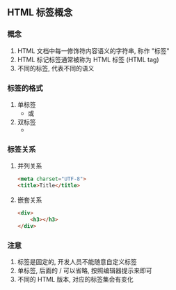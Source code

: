 ## HTML 标签概念

### 概念

1. HTML 文档中每一修饰符内容语义的字符串, 称作 "标签"
2. HTML 标记标签通常被称为 HTML 标签 (HTML tag)
3. 不同的标签, 代表不同的语义



### 标签的格式

1. 单标签
   + <name />  或  <name>
2. 双标签
   + <name></name>



### 标签关系

1. 并列关系

   ```html
   <meta charset="UTF-8">
   <title>Title</title>
   ```

2. 嵌套关系

   ```html
   <div>
       <h3></h3>
   </div>
   ```



### 注意

1. 标签是固定的, 开发人员不能随意自定义标签
2. 单标签, 后面的 / 可以省略, 按照编辑器提示来即可
3. 不同的 HTML 版本, 对应的标签集会有变化
